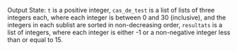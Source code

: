 Output State: `t` is a positive integer, `cas_de_test` is a list of lists of three integers each, where each integer is between 0 and 30 (inclusive), and the integers in each sublist are sorted in non-decreasing order, `resultats` is a list of integers, where each integer is either -1 or a non-negative integer less than or equal to 15.